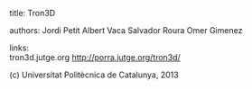 title:      Tron3D

authors:    Jordi Petit
	    Albert Vaca
	    Salvador Roura 
	    Omer Gimenez 
		
links:            
		tron3d.jutge.org
		http://porra.jutge.org/tron3d/

(c) Universitat Politècnica de Catalunya, 2013
